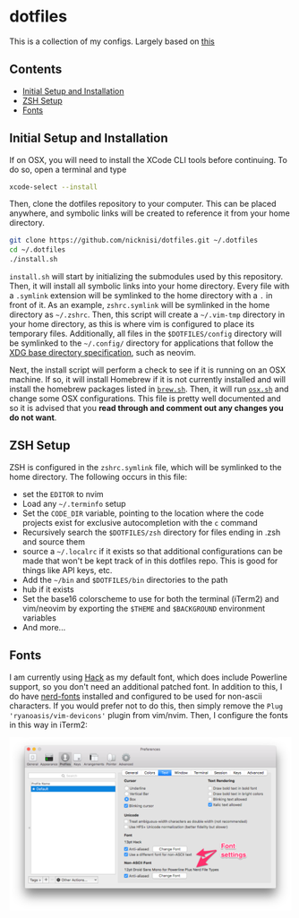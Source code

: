 # dotfiles

This is a collection of my configs. Largely based on [this](https://github.com/nicknisi/dotfiles)


## Contents

+ [Initial Setup and Installation](#initial-setup-and-installation)
+ [ZSH Setup](#zsh-setup)
+ [Fonts](#fonts)

## Initial Setup and Installation

If on OSX, you will need to install the XCode CLI tools before continuing. To do so, open a terminal and type

```bash
xcode-select --install
```

Then, clone the dotfiles repository to your computer. This can be placed anywhere, and symbolic links will be created to reference it from your home directory.

```bash
git clone https://github.com/nicknisi/dotfiles.git ~/.dotfiles
cd ~/.dotfiles
./install.sh
```

`install.sh` will start by initializing the submodules used by this repository. Then, it will install all symbolic links into your home directory. Every file with a `.symlink` extension will be symlinked to the home directory with a `.` in front of it. As an example, `zshrc.symlink` will be symlinked in the home directory as `~/.zshrc`. Then, this script will create a `~/.vim-tmp` directory in your home directory, as this is where vim is configured to place its temporary files. Additionally, all files in the `$DOTFILES/config` directory will be symlinked to the `~/.config/` directory for applications that follow the [XDG base directory specification](http://standards.freedesktop.org/basedir-spec/basedir-spec-latest.html), such as neovim.

Next, the install script will perform a check to see if it is running on an OSX machine. If so, it will install Homebrew if it is not currently installed and will install the homebrew packages listed in [`brew.sh`](install/brew.sh). Then, it will run [`osx.sh`](install/osx.sh) and change some OSX configurations. This file is pretty well documented and so it is advised that you __read through and comment out any changes you do not want__.

## ZSH Setup

ZSH is configured in the `zshrc.symlink` file, which will be symlinked to the home directory. The following occurs in this file:

* set the `EDITOR` to nvim
* Load any `~/.terminfo` setup
* Set the `CODE_DIR` variable, pointing to the location where the code projects exist for exclusive autocompletion with the `c` command
* Recursively search the `$DOTFILES/zsh` directory for files ending in .zsh and source them
* source a `~/.localrc` if it exists so that additional configurations can be made that won't be kept track of in this dotfiles repo. This is good for things like API keys, etc.
* Add the `~/bin` and `$DOTFILES/bin` directories to the path
* hub if it exists
* Set the base16 colorscheme to use for both the terminal (iTerm2) and vim/neovim by exporting the `$THEME` and `$BACKGROUND` environment variables
* And more...

## Fonts

I am currently using [Hack](http://sourcefoundry.org/hack/) as my default font, which does include Powerline support, so you don't need an additional patched font. In addition to this, I do have [nerd-fonts](https://github.com/ryanoasis/nerd-fonts) installed and configured to be used for non-ascii characters. If you would prefer not to do this, then simply remove the `Plug 'ryanoasis/vim-devicons'` plugin from vim/nvim. Then, I configure the fonts in this way in iTerm2:

![](iterm-fonts-config.png)
